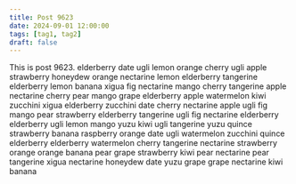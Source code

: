 ```yaml
---
title: Post 9623
date: 2024-09-01 12:00:00
tags: [tag1, tag2]
draft: false
---
```

This is post 9623.
elderberry
date
ugli
lemon
orange
cherry
ugli
apple
strawberry
honeydew
orange
nectarine
lemon
elderberry
tangerine
elderberry
lemon
banana
xigua
fig
nectarine
mango
cherry
tangerine
apple
nectarine
cherry
pear
mango
grape
elderberry
apple
watermelon
kiwi
zucchini
xigua
elderberry
zucchini
date
cherry
nectarine
apple
ugli
fig
mango
pear
strawberry
elderberry
tangerine
ugli
fig
nectarine
elderberry
elderberry
ugli
lemon
mango
yuzu
kiwi
ugli
tangerine
yuzu
quince
strawberry
banana
raspberry
orange
date
ugli
watermelon
zucchini
quince
elderberry
elderberry
watermelon
cherry
tangerine
nectarine
strawberry
orange
orange
banana
pear
grape
strawberry
kiwi
pear
nectarine
pear
tangerine
xigua
nectarine
honeydew
date
yuzu
grape
grape
nectarine
kiwi
banana
